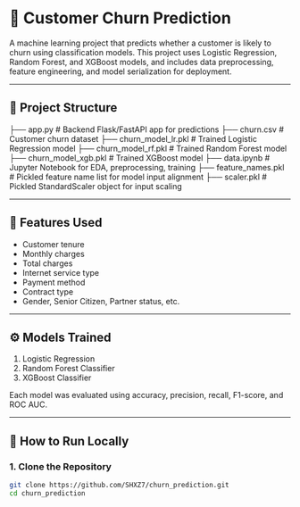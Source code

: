 # 🧠 Customer Churn Prediction

A machine learning project that predicts whether a customer is likely to churn using classification models. This project uses Logistic Regression, Random Forest, and XGBoost models, and includes data preprocessing, feature engineering, and model serialization for deployment.

---

## 📂 Project Structure
├── app.py # Backend Flask/FastAPI app for predictions
├── churn.csv # Customer churn dataset
├── churn_model_lr.pkl # Trained Logistic Regression model
├── churn_model_rf.pkl # Trained Random Forest model
├── churn_model_xgb.pkl # Trained XGBoost model
├── data.ipynb # Jupyter Notebook for EDA, preprocessing, training
├── feature_names.pkl # Pickled feature name list for model input alignment
├── scaler.pkl # Pickled StandardScaler object for input scaling

---

## 🧪 Features Used

- Customer tenure
- Monthly charges
- Total charges
- Internet service type
- Payment method
- Contract type
- Gender, Senior Citizen, Partner status, etc.


---

## ⚙️ Models Trained

1. Logistic Regression  
2. Random Forest Classifier  
3. XGBoost Classifier  

Each model was evaluated using accuracy, precision, recall, F1-score, and ROC AUC.

---

## 🚀 How to Run Locally

### 1. Clone the Repository

```bash
git clone https://github.com/SHXZ7/churn_prediction.git
cd churn_prediction
